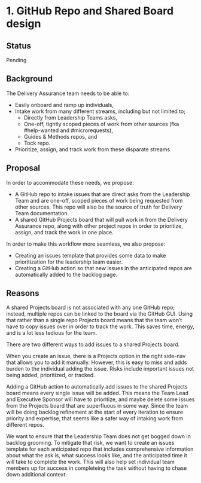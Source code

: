  
# 1. GitHub Repo and Shared Board design

## Status

Pending

## Background

The Delivery Assurance team needs to be able to:

- Easily onboard and ramp up individuals,
- Intake work from many different streams, including but not limited to;
  - Directly from Leadership Teams asks,
  - One-off, tightly scoped pieces of work from other sources (fka #help-wanted and #microrequests),
  - Guides & Methods repos, and
  - Tock repo.
- Prioritize, assign, and track work from these disparate streams

## Proposal

In order to accommodate these needs, we propose:

- A GitHub repo to intake issues that are direct asks from the Leadership Team and are one-off,
  scoped pieces of work being requested from other sources. This repo will also be the source of
  truth for Delivery Team documentation.
- A shared GitHub Projects board that will pull work in from the Delivery Assurance repo, along
  with other project repos in order to prioritize, assign, and track the work in one place.

In order to make this workflow more seamless, we also propose:

- Creating an issues template that provides some data to make prioritization for the leadership
  team easier.
- Creating a GitHub action so that new issues in the anticipated repos are automatically added
  to the backlog page.

## Reasons

A shared Projects board is not associated with any one GitHub repo; instead, multiple repos can
be linked to the board via the GitHub GUI. Using that rather than a single repo Projects board
means that the team won’t have to copy issues over in order to track the work. This saves time,
energy, and is a lot less tedious for the team.

There are two different ways to add issues to a shared Projects board.

When you create an issue, there is a Projects option in the right side-nav that allows you to
add it manually. However, this is easy to miss and adds burden to the individual adding the
issue. Risks include important issues not being added, prioritized, or tracked.

Adding a GitHub action to automatically add issues to the shared Projects board means every
single issue will be added. This means the Team Lead and Executive Sponsor will have to
prioritize, and maybe delete some issues from the Projects board that are superfluous in some
way. Since the team will be doing backlog refinement at the start of every iteration to ensure
priority and expertise, that seems like a safer way of intaking work from different repos.

We want to ensure that the Leadership Team does not get bogged down in backlog grooming.
To mitigate that risk, we want to create an issues template for each anticipated repo that
includes comprehensive information about what the ask is, what success looks like, and the
anticipated time it will take to complete the work. This will also help set individual team
members up for success in completeing the task without having to chase down additional
context.
